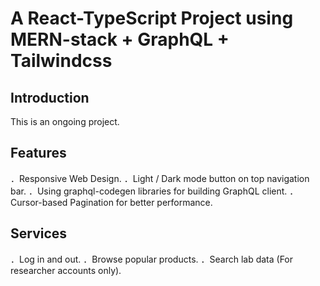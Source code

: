 # A React-TypeScript Project using MERN-stack + GraphQL + Tailwindcss

## Introduction

This is an ongoing project.

## Features

．Responsive Web Design.
．Light / Dark mode button on top navigation bar.
．Using graphql-codegen libraries for building GraphQL client.
．Cursor-based Pagination for better performance.

## Services

．Log in and out.
．Browse popular products.
．Search lab data (For researcher accounts only).
